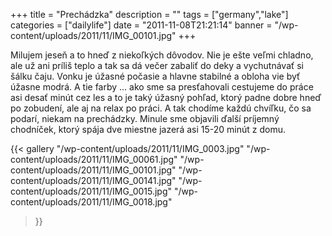 +++
title = "Prechádzka"
description = ""
tags = ["germany","lake"]
categories = ["dailylife"]
date = "2011-11-08T21:21:14"
banner = "/wp-content/uploads/2011/11/IMG_00101.jpg"
+++

Milujem jeseň a to hneď z niekoľkých dôvodov. Nie je ešte veľmi chladno, ale už ani príliš teplo a tak sa dá večer zabaliť do deky a vychutnávať
si šálku čaju. Vonku je úžasné počasie a hlavne stabilné a obloha vie byť úžasne modrá. A tie farby
... ako sme sa presťahovali cestujeme do práce asi desať minút cez les a to je taký úžasný pohľad,
ktorý padne dobre hneď po zobudení, ale aj na relax po práci. A tak chodíme každú chvíľku, čo sa
podarí, niekam na prechádzky. Minule sme objavili ďalší príjemný chodníček, ktorý spája dve miestne
jazerá asi 15-20 minút z domu.

{{< gallery
    "/wp-content/uploads/2011/11/IMG_0003.jpg"
    "/wp-content/uploads/2011/11/IMG_00061.jpg"
    "/wp-content/uploads/2011/11/IMG_00101.jpg"
    "/wp-content/uploads/2011/11/IMG_00141.jpg"
    "/wp-content/uploads/2011/11/IMG_0015.jpg"
    "/wp-content/uploads/2011/11/IMG_0018.jpg"
>}}
